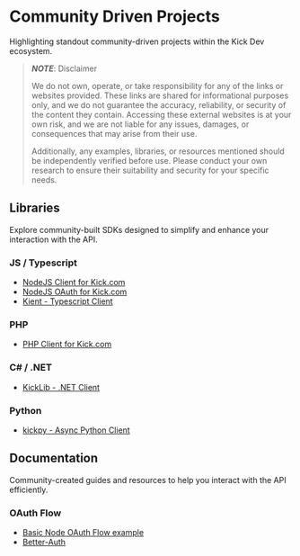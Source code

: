# Community Driven Projects

Highlighting standout community-driven projects within the Kick Dev ecosystem.

> **_NOTE_**: Disclaimer
> 
> We do not own, operate, or take responsibility for any of the links or websites provided. These links are shared for informational purposes only, and we do not guarantee the accuracy, reliability, or security of the content they contain. Accessing these external websites is at your own risk, and we are not liable for any issues, damages, or consequences that may arise from their use.
> 
> Additionally, any examples, libraries, or resources mentioned should be independently verified before use. Please conduct your own research to ensure their suitability and security for your specific needs.

## Libraries

Explore community-built SDKs designed to simplify and enhance your interaction with the API.

### JS / Typescript

- [NodeJS Client for Kick.com](https://www.npmjs.com/package/@botk4cp3r/kick.js)
- [NodeJS OAuth for Kick.com](https://www.npmjs.com/package/kick-auth)
- [Kient - Typescript Client](https://github.com/zSoulweaver/kient)

### PHP
- [PHP Client for Kick.com](https://github.com/danielhe4rt/kick-php-sdk)

### C# / .NET

- [KickLib - .NET Client](https://github.com/Bukk94/KickLib)

### Python

- [kickpy - Async Python Client](https://github.com/pavalso/kick.py)

## Documentation

Community-created guides and resources to help you interact with the API efficiently.

### OAuth Flow

- [Basic Node OAuth Flow example](https://gist.github.com/ACPixel/bd71dc716126153e04e41700e8a8820e)
- [Better-Auth](https://www.better-auth.com/docs/authentication/kick)
